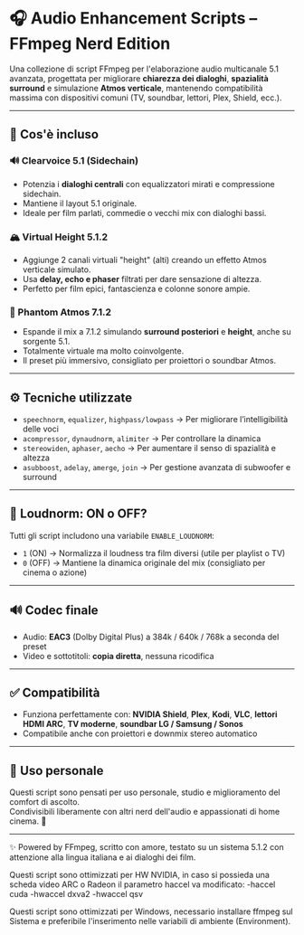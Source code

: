 # 🎧 Audio Enhancement Scripts – FFmpeg Nerd Edition

Una collezione di script FFmpeg per l'elaborazione audio multicanale 5.1 avanzata, progettata per migliorare **chiarezza dei dialoghi**, **spazialità surround** e simulazione **Atmos verticale**, mantenendo compatibilità massima con dispositivi comuni (TV, soundbar, lettori, Plex, Shield, ecc.).

---

## 📜 Cos'è incluso

### 🔊 Clearvoice 5.1 (Sidechain)
- Potenzia i **dialoghi centrali** con equalizzatori mirati e compressione sidechain.
- Mantiene il layout 5.1 originale.
- Ideale per film parlati, commedie o vecchi mix con dialoghi bassi.

### 🏔️ Virtual Height 5.1.2
- Aggiunge 2 canali virtuali "height" (alti) creando un effetto Atmos verticale simulato.
- Usa **delay, echo e phaser** filtrati per dare sensazione di altezza.
- Perfetto per film epici, fantascienza e colonne sonore ampie.

### 🌌 Phantom Atmos 7.1.2
- Espande il mix a 7.1.2 simulando **surround posteriori** e **height**, anche su sorgente 5.1.
- Totalmente virtuale ma molto coinvolgente.
- Il preset più immersivo, consigliato per proiettori o soundbar Atmos.

---

## ⚙️ Tecniche utilizzate

- `speechnorm`, `equalizer`, `highpass/lowpass` → Per migliorare l’intelligibilità delle voci
- `acompressor`, `dynaudnorm`, `alimiter` → Per controllare la dinamica
- `stereowiden`, `aphaser`, `aecho` → Per aumentare il senso di spazialità e altezza
- `asubboost`, `adelay`, `amerge`, `join` → Per gestione avanzata di subwoofer e surround

---

## 📐 Loudnorm: ON o OFF?

Tutti gli script includono una variabile `ENABLE_LOUDNORM`:

- `1` (ON) → Normalizza il loudness tra film diversi (utile per playlist o TV)
- `0` (OFF) → Mantiene la dinamica originale del mix (consigliato per cinema o azione)

---

## 🔊 Codec finale

- Audio: **EAC3** (Dolby Digital Plus) a 384k / 640k / 768k a seconda del preset
- Video e sottotitoli: **copia diretta**, nessuna ricodifica

---

## ✅ Compatibilità

- Funziona perfettamente con: **NVIDIA Shield**, **Plex**, **Kodi**, **VLC**, **lettori HDMI ARC**, **TV moderne**, **soundbar LG / Samsung / Sonos**
- Compatibile anche con proiettori e downmix stereo automatico

---

## 📁 Uso personale

Questi script sono pensati per uso personale, studio e miglioramento del comfort di ascolto.  
Condivisibili liberamente con altri nerd dell'audio e appassionati di home cinema. 🍿

---

✨ Powered by FFmpeg, scritto con amore, testato su un sistema 5.1.2 con attenzione alla lingua italiana e ai dialoghi dei film.

Questi script sono ottimizzati per HW NVIDIA, in caso si possieda una scheda video ARC o Radeon il parametro haccel va modificato:
-haccel cuda  -hwaccel dxva2  -hwaccel qsv     

Questi script sono ottimizzati per Windows, necessario installare ffmpeg sul Sistema e preferibile l'inserimento nelle variabili di ambiente (Environment).
